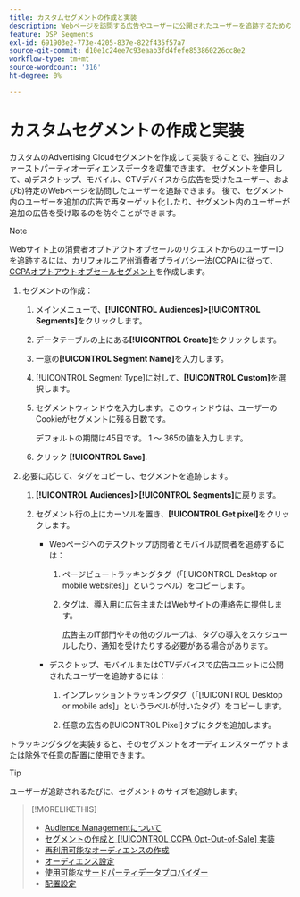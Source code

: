 ```yaml
---
title: カスタムセグメントの作成と実装
description: Webページを訪問する広告やユーザーに公開されたユーザーを追跡するためのカスタムセグメントの作成および実装方法について説明します。
feature: DSP Segments
exl-id: 691903e2-773e-4205-837e-822f435f57a7
source-git-commit: d10e1c24ee7c93eaab3fd4fefe853860226cc8e2
workflow-type: tm+mt
source-wordcount: '316'
ht-degree: 0%

---
```


# カスタムセグメントの作成と実装

カスタムのAdvertising Cloudセグメントを作成して実装することで、独自のファーストパーティオーディエンスデータを収集できます。 セグメントを使用して、a)デスクトップ、モバイル、CTVデバイスから広告を受けたユーザー、およびb)特定のWebページを訪問したユーザーを追跡できます。 後で、セグメント内のユーザーを追加の広告で再ターゲット化したり、セグメント内のユーザーが追加の広告を受け取るのを防ぐことができます。

>[!NOTE]
>
>Webサイト上の消費者オプトアウトオブセールのリクエストからのユーザーIDを追跡するには、カリフォルニア州消費者プライバシー法(CCPA)に従って、[CCPAオプトアウトオブセールセグメント](ccpa-opt-out-segment-create.md)を作成します。

1. セグメントの作成：

   1. メインメニューで、**[!UICONTROL Audiences]>[!UICONTROL Segments]**&#x200B;をクリックします。

   1. データテーブルの上にある&#x200B;**[!UICONTROL Create]**&#x200B;をクリックします。

   1. 一意の&#x200B;**[!UICONTROL Segment Name]**&#x200B;を入力します。

   1. [!UICONTROL Segment Type]に対して、**[!UICONTROL Custom]**&#x200B;を選択します。

   1. セグメントウィンドウを入力します。このウィンドウは、ユーザーのCookieがセグメントに残る日数です。

      デフォルトの期間は45日です。 1 ～ 365の値を入力します。

   1. クリック **[!UICONTROL Save]**.

1. 必要に応じて、タグをコピーし、セグメントを追跡します。

   1. **[!UICONTROL Audiences]>[!UICONTROL Segments]**&#x200B;に戻ります。

   2. セグメント行の上にカーソルを置き、**[!UICONTROL Get pixel]**&#x200B;をクリックします。

      * Webページへのデスクトップ訪問者とモバイル訪問者を追跡するには：

         1. ページビュートラッキングタグ（「[!UICONTROL Desktop or mobile websites]」というラベル）をコピーします。

         1. タグは、導入用に広告主またはWebサイトの連絡先に提供します。

            広告主のIT部門やその他のグループは、タグの導入をスケジュールしたり、通知を受けたりする必要がある場合があります。
      * デスクトップ、モバイルまたはCTVデバイスで広告ユニットに公開されたユーザーを追跡するには：

         1. インプレッショントラッキングタグ（「[!UICONTROL Desktop or mobile ads]」というラベルが付いたタグ）をコピーします。

         1. 任意の広告の[!UICONTROL Pixel]タブにタグを追加します。<!-- I'll add cross-reference to ad settings later. -->


トラッキングタグを実装すると、そのセグメントをオーディエンスターゲットまたは除外で任意の配置に使用できます。

>[!TIP]
>
>ユーザーが追跡されるたびに、セグメントのサイズを追跡します。

>[!MORELIKETHIS]
>
>* [Audience Managementについて](audience-about.md)
>* [セグメントの作成と [!UICONTROL CCPA Opt-Out-of-Sale] 実装](ccpa-opt-out-segment-create.md)
>* [再利用可能なオーディエンスの作成](reusable-audience-create.md)
>* [オーディエンス設定](audience-settings.md)
>* [使用可能なサードパーティデータプロバイダー](third-party-data-providers.md)
>* [配置設定](/help/dsp/campaign-management/placements/placement-settings.md)

<!-- I'll add x-ref to ad settings later.-->
